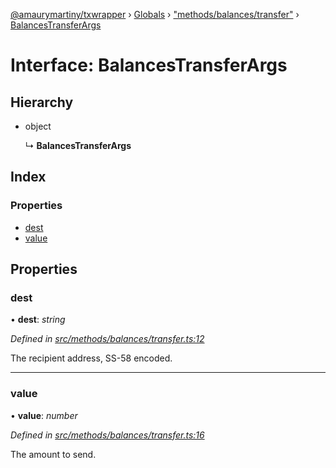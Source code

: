 [@amaurymartiny/txwrapper](../README.md) › [Globals](../globals.md) › ["methods/balances/transfer"](../modules/_methods_balances_transfer_.md) › [BalancesTransferArgs](_methods_balances_transfer_.balancestransferargs.md)

# Interface: BalancesTransferArgs

## Hierarchy

* object

  ↳ **BalancesTransferArgs**

## Index

### Properties

* [dest](_methods_balances_transfer_.balancestransferargs.md#dest)
* [value](_methods_balances_transfer_.balancestransferargs.md#value)

## Properties

###  dest

• **dest**: *string*

*Defined in [src/methods/balances/transfer.ts:12](https://github.com/paritytech/txwrapper/blob/d69a262/src/methods/balances/transfer.ts#L12)*

The recipient address, SS-58 encoded.

___

###  value

• **value**: *number*

*Defined in [src/methods/balances/transfer.ts:16](https://github.com/paritytech/txwrapper/blob/d69a262/src/methods/balances/transfer.ts#L16)*

The amount to send.
